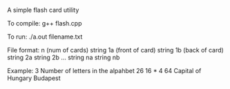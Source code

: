 A simple flash card utility

To compile: g++ flash.cpp

To run: ./a.out filename.txt

File format:
n (num of cards)
string 1a (front of card)
string 1b (back of card)
string 2a
string 2b
...
string na
string nb

Example:
3
Number of letters in the alpahbet
26
16 * 4
64
Capital of Hungary
Budapest
